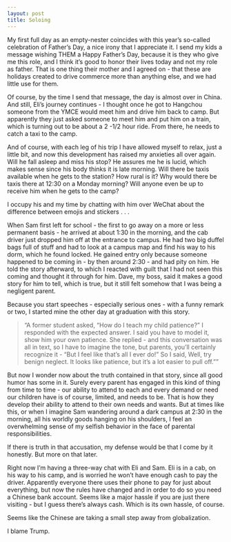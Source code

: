```yaml
---
layout: post
title: Soloing
---
```

My first full day as an empty-nester coincides with this year’s so-called celebration of Father’s Day, a nice irony that I appreciate it. I send my kids a message wishing THEM a Happy Father’s Day, because it is they who give me this role, and I think it’s good to honor their lives today and not my role as father. That is one thing their mother and I agreed on - that these are holidays created to drive commerce more than anything else, and we had little use for them.

Of course, by the time I send that message, the day is almost over in China. And still, Eli’s journey continues - I thought once he got to Hangchou someone from the YMCE would meet him and drive him back to camp. But apparently they just asked someone to meet him and put him on a train, which is turning out to be about a 2 -1/2 hour ride. From there, he needs to catch a taxi to the camp.

And of course, with each leg of his trip I have allowed myself to relax, just a little bit, and now this development has raised my anxieties all over again. Will he fall asleep and miss his stop? He assures me he is lucid, which makes sense since his body thinks it is late morning. Will there be taxis available when he gets to the station? How rural is it? Why would there be taxis there at 12:30 on a Monday morning? Will anyone even be up to receive him when he gets to the camp? 

I occupy his and my time by chatting with him over WeChat about the difference between emojis and stickers . . .  

When Sam first left for school - the first to go away on a more or less permanent basis - he arrived at about 1:30 in the morning, and the cab driver just dropped him off at the entrance to campus. He had two big duffel bags full of stuff and had to look at a campus map and find his way to his dorm, which he found locked. He gained entry only because someone happened to be coming in - by then around 2:30 - and had pity on him. He told the story afterward, to which I reacted with guilt that I had not seen this coming and thought it through for him. Dave, my boss, said it makes a good story for him to tell, which is true, but it still felt somehow that I was being a negligent parent.

Because you start speeches - especially serious ones - with a funny remark or two, I started mine the other day at graduation with this story. 

> “A former student asked, “How do I teach my child patience?” I responded with the expected answer. I said you have to model it, show him your own patience. She replied - and this conversation was all in text, so I have to imagine the tone, but parents, you’ll certainly recognize it - “But I feel like that’s all I ever do!” So I said, Well, try benign neglect. It looks like patience, but it’s a lot easier to pull off.””

But now I wonder now about the truth contained in that story, since all good humor has some in it. Surely every parent has engaged in this kind of thing from time to time - our ability to attend to each and every demand or need our children have is of course, limited, and needs to be. That is how they develop their ability to attend to their own needs and wants. But at times like this, or when I imagine Sam wandering around a dark campus at 2:30 in the morning, all his worldly goods hanging on his shoulders, I feel an overwhelming sense of my selfish behavior in the face of parental responsibilities.

If there is truth in that accusation, my defense would be that I come by it honestly. But more on that later. 

Right now I’m having a three-way chat with Eli and Sam. Eli is in a cab, on his way to his camp, and is worried he won’t have enough cash to pay the driver. Apparently everyone there uses their phone to pay for just about everything, but now the rules have changed and in order to do so you need a Chinese bank account. Seems like a major hassle if you are just there visiting - but I guess there’s always cash. Which is its own hassle, of course.

Seems like the Chinese are taking a small step away from globalization. 

I blame Trump.
